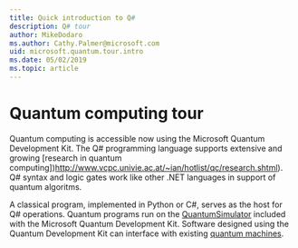 ```yaml
---
title: Quick introduction to Q#
description: Q# tour
author: MikeDodaro
ms.author: Cathy.Palmer@microsoft.com
uid: microsoft.quantum.tour.intro
ms.date: 05/02/2019
ms.topic: article
---
```


# Quantum computing tour
Quantum computing is accessible now using the Microsoft Quantum Development Kit. The Q# programming language supports extensive and growing [research in quantum computing])http://www.vcpc.univie.ac.at/~ian/hotlist/qc/research.shtml). Q# syntax and logic gates work like other .NET languages in support of quantum algoritms.  

A classical program, implemented in Python or C#, serves as the host for Q# operations.  Quantum programs run on the [QuantumSimulator](..\machines\full-state-simulator.md) included with the Microsoft Quantum Development Kit.  Software designed using the Quantum Development Kit can interface with existing [quantum machines](https://www.technologyreview.com/s/610250/serious-quantum-computers-are-finally-here-what-are-we-going-to-do-with-them/).
